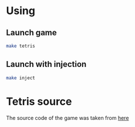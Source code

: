 # Using

## Launch game
```bash
make tetris
```
  
## Launch with injection
```bash
make inject
```

# Tetris source
The source code of the game was taken from [here](https://github.com/mmatyas/openblok)